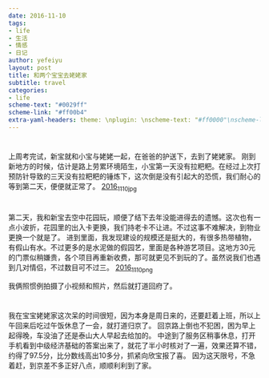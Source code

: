 ```yaml
---
date: 2016-11-10
tags: 
- life
- 生活
- 情感
- 日记
author: yefeiyu
layout: post
title: 和两个宝宝去姥姥家
subtitle: travel
categories: 
- life
scheme-text: "#0029ff"
scheme-link: "#ff00b4"
extra-yaml-headers: theme: \nplugin: \nscheme-text: "#ff0000"\nscheme-link: "#ffa500"\nscheme-hover: "#ffa700"\nscheme-code: "#7fff00"\nscheme-bg: "#fffaf0"\nscheme-hero-text: "#fffaf0"\nscheme-hero-link: "#"\nscheme-hero-bg: "#ff4500"\nscheme-bg-light: ture\n
---
```



# 

上周考完试，新宝就和小宝与姥姥一起，在爸爸的护送下，去到了姥姥家。
刚到新地方的时候，估计是路上劳累环境陌生，小宝第一天没有拉粑粑。在经过上次打预防针导致的三天没有拉粑粑的锤炼下，这次倒是没有引起大的恐慌，我们耐心的等到第二天，便便就正常了。
[2016<sub>11</sub><sub>10</sub><sub>jpg</sub>](https://yefeiyu.github.io/img/2016/img_2016_11_10__21_33_13.png)


# 

第二天，我和新宝去空中花园玩，顺便了结下去年没能进得去的遗憾。这次也有一点小波折，花园里的出入卡更换，我们持老卡不让进。不过这事不难解决，到物业更换一个就是了。
进到里面，我发现建设的规模还是挺大的，有很多热带植物，有假山有水。不过更多的是水泥做的假园艺，里面是各种游艺项目。这地方30元的门票似稍嫌贵，各个项目再重新收费，那可就更见不到玩的了。虽然说我们也遇到几对情侣，不过数目可不过三。
[2016<sub>11</sub><sub>10</sub><sub>png</sub>](https://yefeiyu.github.io/img/2016/img_2016_11_10__21_34_49.png)

我俩照惯例拍摄了小视频和照片，然后就打道回府了。


# 

我在宝宝姥姥家这次呆的时间很短，因为本身是周日来的，还要赶着上班，所以上午回来后吃过午饭休息了一会，就打道归京了。
回京路上倒也不犯困，困为早上起得晚，车没油了还是泰山大人早起去给加的。
中途到了服务区稍事休息，打开手机看到中级经济基础的答案出来了，就花了半小时核对了一遍，效果还算不错，约得了97.5分，比分数线高出10多分，抓紧向欣宝报了喜。
因为这天限号，不急着赶，到京差不多正好八点，顺顺利利到了家。

